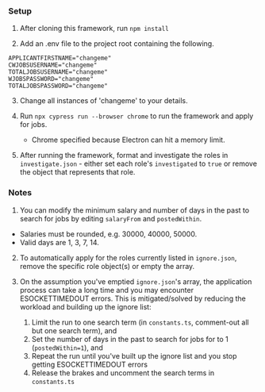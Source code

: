 ### Setup

1. After cloning this framework, run `npm install`

2. Add an .env file to the project root containing the following.

```
APPLICANTFIRSTNAME="changeme"
CWJOBSUSERNAME="changeme"
TOTALJOBSUSERNAME="changeme"
WJOBSPASSWORD="changeme"
TOTALJOBSPASSWORD="changeme"
```

3. Change all instances of 'changeme' to your details.

4. Run `npx cypress run --browser chrome` to run the framework and apply for jobs.
    - Chrome specified because Electron can hit a memory limit.

5. After running the framework, format and investigate the roles in `investigate.json` - either set each role's `investigated` to `true` or remove the object that represents that role.

### Notes

1. You can modify the minimum salary and number of days in the past to search for jobs by editing `salaryFrom` and `postedWithin`.
- Salaries must be rounded, e.g. 30000, 40000, 50000.
- Valid days are 1, 3, 7, 14.

2. To automatically apply for the roles currently listed in `ignore.json`, remove the specific role object(s) or empty the array.

3. On the assumption you've emptied `ignore.json`'s array, the application process can take a long time and you may encounter ESOCKETTIMEDOUT errors. This is mitigated/solved by reducing the workload and building up the ignore list:
    1. Limit the run to one search term (in `constants.ts`, comment-out all but one search term), and
    2. Set the number of days in the past to search for jobs for to 1 (`postedWithin=1`), and
    3. Repeat the run until you've built up the ignore list and you stop getting ESOCKETTIMEDOUT errors
    4. Release the brakes and uncomment the search terms in `constants.ts`
